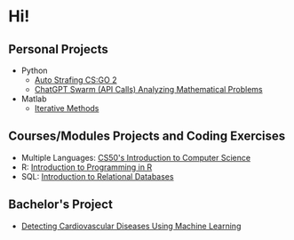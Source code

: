 # Hi!

## Personal Projects
- Python
  - [Auto Strafing CS:GO 2](https://github.com/PadTo/Auto_Counter_Strafing_cs_go_2)
  - [ChatGPT Swarm (API Calls) Analyzing Mathematical Problems](https://github.com/PadTo/OpenAi_Swarm)
- Matlab 
  - [Iterative Methods](https://github.com/PadTo/ITERATIVE_METHODS-Matlab-) <!-- Replace # with the actual link -->

## Courses/Modules Projects and Coding Exercises

- Multiple Languages: [CS50's Introduction to Computer Science](https://github.com/PadTo/CS50--Course-)
- R: [Introduction to Programming in R](https://github.com/PadTo/Programming-in-R)
- SQL: [Introduction to Relational Databases](https://github.com/PadTo/Introduction-Relational-Databases--SQL-)

## Bachelor's Project
- [Detecting Cardiovascular Diseases Using Machine Learning](https://github.com/PadTo/Detecting-CVDs-Using-ML-MATLAB/tree/main)
